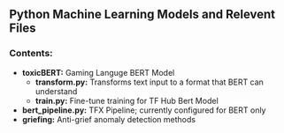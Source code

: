 ## Python Machine Learning Models and Relevent Files 

### Contents: 
- **toxicBERT:** Gaming Languge BERT Model 
  - **transform.py:** Transforms text input to a format that BERT can understand 
  - **train.py:** Fine-tune training for TF Hub Bert Model
- **bert_pipeline.py:** TFX Pipeline; currently configured for BERT only
- **griefing:** Anti-grief anomaly detection methods 
